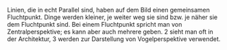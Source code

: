 Linien, die in echt Parallel sind, haben auf dem Bild einen gemeinsamen Fluchtpunkt. Dinge werden kleiner, je weiter weg sie sind bzw. je näher sie dem Fluchtpunkt sind. 
Bei einem Fluchtpunkt spricht man von Zentralperspektive; es kann aber auch mehrere geben. 2 sieht man oft in der Architektur, 3 werden zur Darstellung von Vogelperspektive verwendet.